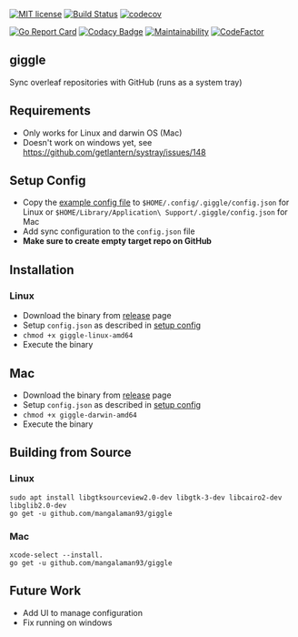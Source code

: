 [![MIT license](http://img.shields.io/badge/license-MIT-brightgreen.svg)](http://opensource.org/licenses/MIT) [![Build Status](https://travis-ci.com/mangalaman93/giggle.svg?branch=master)](https://travis-ci.com/mangalaman93/giggle) [![codecov](https://codecov.io/gh/mangalaman93/giggle/branch/master/graph/badge.svg)](https://codecov.io/gh/mangalaman93/giggle)

 [![Go Report Card](https://goreportcard.com/badge/github.com/mangalaman93/giggle)](https://goreportcard.com/report/github.com/mangalaman93/giggle) [![Codacy Badge](https://api.codacy.com/project/badge/Grade/9933553bc3fb433d8d007cd917a64d90)](https://www.codacy.com/app/mangalaman93/giggle?utm_source=github.com&amp;utm_medium=referral&amp;utm_content=mangalaman93/giggle&amp;utm_campaign=Badge_Grade) [![Maintainability](https://api.codeclimate.com/v1/badges/b3e1b2f184edd8150ddd/maintainability)](https://codeclimate.com/github/mangalaman93/giggle/maintainability) [![CodeFactor](https://www.codefactor.io/repository/github/mangalaman93/giggle/badge)](https://www.codefactor.io/repository/github/mangalaman93/giggle)

## giggle

Sync overleaf repositories with GitHub (runs as a system tray)

## Requirements

* Only works for Linux and darwin OS (Mac)
* Doesn't work on windows yet, see https://github.com/getlantern/systray/issues/148

## Setup Config

* Copy the [example config file](https://github.com/mangalaman93/giggle/blob/master/config.json.example) to `$HOME/.config/.giggle/config.json` for Linux or `$HOME/Library/Application\ Support/.giggle/config.json` for Mac
* Add sync configuration to the `config.json` file
* **Make sure to create empty target repo on GitHub**

## Installation

### Linux

* Download the binary from [release](https://github.com/mangalaman93/giggle/releases/download/v0.1.0/giggle-linux-amd64) page
* Setup `config.json` as described in [setup config](#setup-config)
* `chmod +x giggle-linux-amd64`
* Execute the binary

## Mac

* Download the binary from [release](https://github.com/mangalaman93/giggle/releases/download/v0.1.0/giggle-darwin-amd64) page
* Setup `config.json` as described in [setup config](#setup-config)
* `chmod +x giggle-darwin-amd64`
* Execute the binary

## Building from Source

### Linux

```
sudo apt install libgtksourceview2.0-dev libgtk-3-dev libcairo2-dev libglib2.0-dev
go get -u github.com/mangalaman93/giggle
```

### Mac

```
xcode-select --install.
go get -u github.com/mangalaman93/giggle
```

## Future Work

* Add UI to manage configuration
* Fix running on windows
